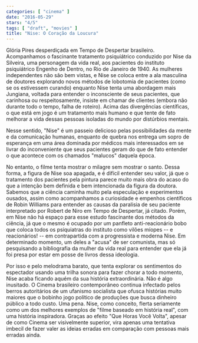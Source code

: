 ```yaml
---
categories: [ "cinema" ]
date: "2016-05-29"
stars: "4/5"
tags: [ "draft", "movies" ]
title: "Nise: O Coração da Loucura"
---
```

Glória Pires desperdiçada em Tempo de Despertar brasileiro. Acompanhamos
o fascinante tratamento psiquiátrico conduzido por Nise da Silveira, uma
personagem da vida real, aos pacientes do instituto psiquiátrico Engenho
de Dentro, no Rio de Janeiro de 1940. As mulheres independentes não são
bem vistas, e Nise se coloca entre a ala masculina de doutores explorando
novos métodos de lobotomia de pacientes (como se os estivessem curando)
enquanto Nise tenta uma abordagem mais Jungiana, voltada para entender
o inconsciente de seus pacientes, que carinhosa ou respeitosamente,
insiste em chamar de clientes (embora não durante todo o tempo, falha
de roteiro). Acima das divergências científicas, o que está em jogo
é um tratamento mais humano e que tente de fato melhorar a vida dessas
pessoas isoladas do mundo por distúrbios mentais.

Nesse sentido, "Nise" é um passeio delicioso pelas possibilidades da
mente e da comunicação humanas, enquanto de quebra nos entrega um sopro
de esperança em uma área dominada por médicos mais interessados em se
livrar do inconveniente que seus pacientes geram do que de fato entender
o que acontece com os chamados "malucos" daquela época.

No entanto, o filme tenta mostrar o milagre sem mostrar o santo. Dessa
forma, a figura de Nise soa apagada, e é difícil entender seu valor,
já que o tratamento dos pacientes pela pintura parece muito mais obra
do acaso do que a intenção bem definida e bem intencionada da figura
da doutora. Sabemos que a ciência caminha muito pela especulação e
experimentos ousados, assim como acompanhamos a curiosidade e empenhos
científicos de Robin Williams para entender as causas da paralisia de
seu paciente interpretado por Robert de Niro em Tempo de Despertar, já
citado. Porém, em Nise não há espaço para esse estudo fascinante
dos métodos da ciência, já que o mesmo é ocupado por um panfleto
anti-reacionário bobo que coloca todos os psiquiatras do instituto
como vilões míopes -- e reacionários! -- em contrapartida com a
progressista e moderna Nise. Em determinado momento, um deles a "acusa"
de ser comunista, mas só pesquisando a bibliografia da mulher da vida
real para entender que ela já foi presa por estar em posse de livros
dessa ideologia.

Por isso e pelo melodrama barato, que tenta explorar os sentimentos do
espectador usando uma trilha sonora para fazer chorar a todo momento,
Nise acaba ficando aquém da sua história extraordinária. Não é algo
inusitado. O Cinema brasileiro contemporâneo continua infectado pelos
berros autoritários de um ufanismo socialista que ofusca histórias
muito maiores que o bobinho jogo político de produções que busca
dinheiro público a todo custo. Uma pena. Nise, como conceito, flerta
seriamente como um dos melhores exemplos de "filme baseado em história
real", com uma história inspiradora. Graças ao efeito "Que Horas Você
Volta", apesar de como Cinema ser visivelmente superior, vira apenas
uma tentativa imbecil de fazer valer as ideias erradas em comparação
com pessoas mais erradas ainda.
